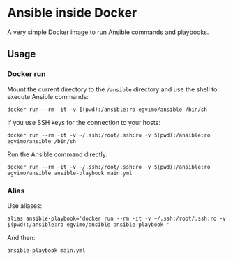 # Ansible inside Docker

A very simple Docker image to run Ansible commands and playbooks.

## Usage

### Docker run

Mount the current directory to the `/ansible` directory and use the shell to execute Ansible commands:

```shell
docker run --rm -it -v $(pwd):/ansible:ro egvimo/ansible /bin/sh
```

If you use SSH keys for the connection to your hosts:

```shell
docker run --rm -it -v ~/.ssh:/root/.ssh:ro -v $(pwd):/ansible:ro egvimo/ansible /bin/sh
```

Run the Ansible command directly:

```shell
docker run --rm -it -v ~/.ssh:/root/.ssh:ro -v $(pwd):/ansible:ro egvimo/ansible ansible-playbook main.yml
```

### Alias

Use aliases:

```shell
alias ansible-playbook='docker run --rm -it -v ~/.ssh:/root/.ssh:ro -v $(pwd):/ansible:ro egvimo/ansible ansible-playbook '
```

And then:

```shell
ansible-playbook main.yml
```
